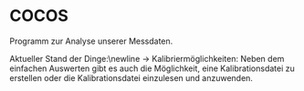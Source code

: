 # COCOS
Programm zur Analyse unserer Messdaten.



Aktueller Stand der Dinge:\newline
-> Kalibriermöglichkeiten: Neben dem einfachen Auswerten gibt es auch die Möglichkeit, eine Kalibrationsdatei zu erstellen oder die Kalibrationsdatei einzulesen und anzuwenden.
